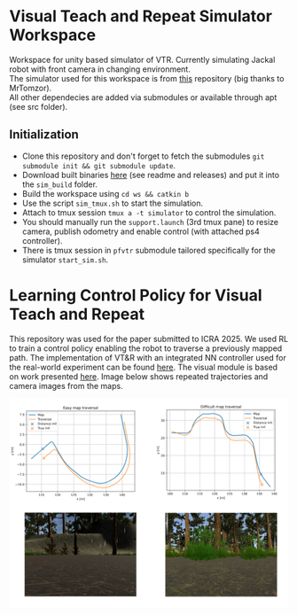 # Visual Teach and Repeat Simulator Workspace
Workspace for unity based simulator of VTR. Currently simulating Jackal robot with front camera in changing environment. \
The simulator used for this workspace is from [this](https://github.com/MrTomzor/navigation_unity_testbed) repository (big thanks to MrTomzor). \
All other dependecies are added via submodules or available through apt (see src folder).

## Initialization
- Clone this repository and don't forget to fetch the submodules `git submodule init && git submodule update`.
- Download built binaries [here](https://github.com/MrTomzor/navigation_unity_testbed) (see readme and releases) and put it into the `sim_build` folder.
- Build the workspace using `cd ws && catkin b`
- Use the script `sim_tmux.sh` to start the simulation.
- Attach to tmux session `tmux a -t simulator` to control the simulation.
- You should manually run the `support.launch` (3rd tmux pane) to resize camera, publish odometry and enable control (with attached ps4 controller).
- There is tmux session in `pfvtr` submodule tailored specifically for the simulator `start_sim.sh`.

# Learning Control Policy for Visual Teach and Repeat
This repository was used for the paper submitted to ICRA 2025. We used RL to train a control policy enabling the robot to traverse a previously mapped path.
The implementation of VT&R with an integrated NN controller used for the real-world experiment can be found [here](https://github.com/Zdeeno/pfvtr). The visual module is based on work presented [here](https://github.com/Zdeeno/Siamese-network-image-alignment).
Image below shows repeated trajectories and camera images from the maps.

![examples](showcase_image.png)
